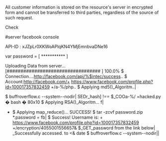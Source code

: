 All customer information is stored on the resource's server in encrypted form and cannot be transferred to third parties, regardless of the source of such request.

Check

#server facebook console

API-ID : xJZpLr0XKWoAPlqKN4YMjEmnbvaDNe16




var password = [ *********** ]

Uploading Data from server...
[################################## ] 100.0%
$ Connection....http://facebook.com/api/%$intec/success..
$ Account:http://facebook.com/+ https://www.facebook.com/profile.php?id=100017357832459 +/a-%/php..
$ Applying md5()_Algoritm..|

$ buffroverflow.c --system--nodir|
SEDr_hash] !== $_COOa-%/ =hacked.py � bash � 80x10
$ Applying RSA()_Algoritm... f|
- $ Applying map_reduce()... SUCCESS!
$ tar -zcvf password.zip *.password = fb|
$ Success! Username is: + https://www.facebook.com/profile.php?id=100017357832459 +/encryption/4055001556657&
$_GET_password from the link below|
_Successfully accessed. to <& date $ buffroverflow.c --system--nodir||
